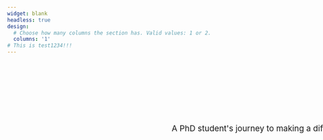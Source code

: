 ```yaml
---
widget: blank
headless: true
design:
  # Choose how many columns the section has. Valid values: 1 or 2.
  columns: '1'
# This is test1234!!!
---
```




<head><style>
.container {
	height: 125px;
	width: 5500px;
	position: relative;
	<! -- border: 10px;	-->
}
.center {
	margin: 0;
	position: absolute;
	top: 100%;
	left: 50%;
	-ms-transform: translate(-50%, -50%);
	transform: translate(-50%, -50%);
}
div.test {
	max-width: 500px;
	margin: auto;
	border: 3px solid #73AD21;
}
.full-width {
	height: 125px;
    width: 100vw;
	position: relative;
	left: 50%;
	right: 50%;
	margin-left: -50vw;
	margin-right: -50vw;
}
</style></head>

<div class="container">
  <div class="center"; style="text-align:center; font-size: calc(100% + 4.5vw); margin: auto">
    <p> A PhD student's journey to making a difference in the world, one mind at a time </p>
  </div>
</div>





<div class="full-width"; style="text-align:center; font-size: calc(100% + 0.5vw); margin: auto">
    <p> A PhD student's journey to making a difference in the world, one mind at a time </p>
</div>